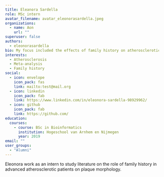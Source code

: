 ```yaml
---
title: Eleanora Sardella
role: MSc intern
avatar_filename: avatar_eleonorasardella.jpeg
organizations:
  - name: Aon
    url: ""
superuser: false
authors:
  - eleonorasardella
bio: My focus included the effects of family history on atherosclerotic plaque morphology.
interests:
  - Atherosclerosis
  - Meta-analysis
  - Family history
social:
  - icon: envelope
    icon_pack: fas
    link: mailto:test@mail.org
  - icon: linkedin
    icon_pack: fab
    link: https://www.linkedin.com/in/eleonora-sardella-98929962/
  - icon: github
    icon_pack: fab
    link: https://github.com/
education:
  courses:
    - course: BSc in Bioinformatics
      institution: Hogeschool van Arnhem en Nijmegen
      year: 2019
email: ""
user_groups:
  - "Alumni"
---
```

Eleonora work as an intern to study literature on the role of family history in advanced atherosclerotic patients on plaque morphology.
